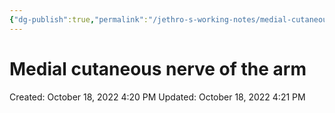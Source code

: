 ```yaml
---
{"dg-publish":true,"permalink":"/jethro-s-working-notes/medial-cutaneous-nerve-of-the-arm/","dgPassFrontmatter":true}
---
```



# Medial cutaneous nerve of the arm

Created: October 18, 2022 4:20 PM
Updated: October 18, 2022 4:21 PM